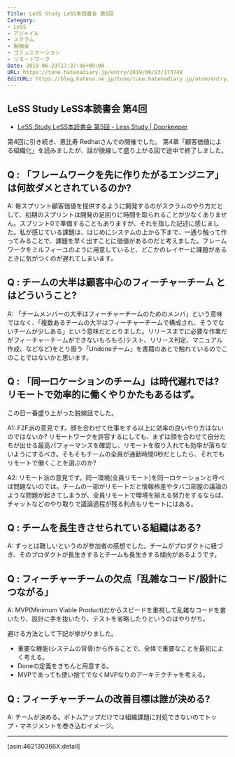 ```yaml
---
Title: LeSS Study LeSS本読書会 第5回
Category:
- LeSS
- アジャイル
- スクラム
- 勉強会
- コミュニケーション
- リモートワーク
Date: 2019-06-23T17:37:48+09:00
URL: https://tune.hatenadiary.jp/entry/2019/06/23/173748
EditURL: https://blog.hatena.ne.jp/tune/tune.hatenadiary.jp/atom/entry/17680117127205366542
---
```


## LeSS Study LeSS本読書会 第4回

* [LeSS Study LeSS本読書会 第5回 - Less Study | Doorkeeper](https://less-study.doorkeeper.jp/events/91808)

第4回に引き続き、恵比寿 Redhatさんでの開催でした。
第4章「顧客価値による組織化」を読みましたが、話が脱線して盛り上がる回で途中で終了しました。

## Q : 「フレームワークを先に作りたがるエンジニア」は何故ダメとされているのか?

A: 毎スプリント顧客価値を提供するように開発するのがスクラムのやり方だとして、初期のスプリントは開発の足回りに時間を取られることが少なくありません。スプリント0で準備することもありますが、それを指した記述に感じました。私が感じている課題は、はじめにシステムの上から下まで、一通り触って作ってみることで、課題を早く出すことに価値があるのだと考えました。フレームワークをミルフィーユのように用意していると、どこかのレイヤーに課題があるときに気がつくのが遅れてしまいます。

## Q : チームの大半は顧客中心のフィーチャーチーム とはどういうこと?

A: 「チームメンバーの大半はフィーチャーチームのためのメンバ」という意味ではなく、「複数あるチームの大半はフィーチャーチームで構成され、そうでないチームが少しある」という意味だととりました。リリースまでに必要な作業だがフィーチャーチームができないもろもろ(テスト、リリース判定、マニュアル作成、などなど)をとり扱う「Undoneチーム」を書籍のあとで触れているのでこのことではないかと思います。

## Q : 「同一ロケーションのチーム」は時代遅れでは? リモートで効率的に働くやりかたもあるはず。

この日一番盛り上がった脱線話でした。

A1: F2F派の意見です。顔を合わせて仕事をする以上に効率の良いやり方はないのではないか? リモートワークを許容するにしても、まずは顔を合わせて自分たちが出せる最高パフォーマンスを確認し、リモートを取り入れても効率が落ちないようにするべき。そもそもチームの全員が通勤時間0秒だとしたら、それでもリモートで働くことを選ぶのか?

A2: リモート派の意見です。同一環境(全員リモート)を同一ロケーションと呼べば問題ないのでは。チームの一部がリモートだと情報格差やタバコ部屋の議論のような問題が起きてしまうが、全員リモートで環境を揃える努力をするならば、チャットなどのやり取りで議論過程が残る利点もリモートにはある。

## Q : チームを長生きさせられている組織はある?

A: ずっとは難しいというのが参加者の感想でした。チームがプロダクトに紐づき、そのプロダクトが長生きするとチームも長生きする傾向があるようです。

## Q : フィーチャーチームの欠点「乱雑なコード/設計につながる」

A: MVP(Minimum Viable Product)だからスピードを重視して乱雑なコードを書いたり、設計に手を抜いたり、テストを省略したりというのはやりがち。

避ける方法として下記が挙がりました。

- 重要な機能(システムの背骨)から作ることで、全体で重要なことを最初によく考える。
- Doneの定義をきちんと用意する。
- MVPであっても使い捨てでなくMVPなりのアーキテクチャを考える。

## Q : フィーチャーチームの改善目標は誰が決める?

A: チームが決める。ボトムアップだけでは組織課題に対処できないのでトップ・マネジメントを巻き込むイメージ。

---

[asin:462130366X:detail]

